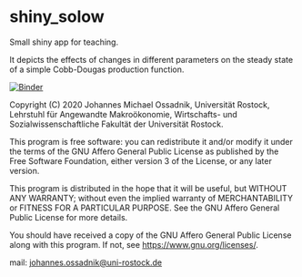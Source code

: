 # shiny_solow
Small shiny app for teaching.

It depicts the effects of changes in different parameters on the steady state of a simple Cobb-Dougas production function.

[![Binder](https://mybinder.org/badge_logo.svg)](https://mybinder.org/v2/gh/makhro/shiny_solow/HEAD)

Copyright (C) 2020  Johannes Michael Ossadnik, Universität Rostock, Lehrstuhl für Angewandte Makroökonomie, Wirtschafts- und Sozialwissenschaftliche Fakultät der Universität Rostock.

This program is free software: you can redistribute it and/or modify it under the terms of the GNU Affero General Public License as published by the Free Software Foundation, either version 3 of the License, or any later version. 

This program is distributed in the hope that it will be useful, but WITHOUT ANY WARRANTY; without even the implied warranty of MERCHANTABILITY or FITNESS FOR A PARTICULAR PURPOSE.  See the GNU Affero General Public License for more details.

You should have received a copy of the GNU Affero General Public License along with this program.  If not, see <https://www.gnu.org/licenses/>.

mail: johannes.ossadnik@uni-rostock.de
